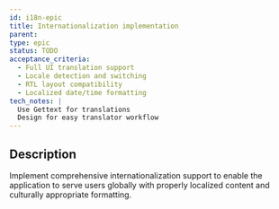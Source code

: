 ```yaml
---
id: i18n-epic
title: Internationalization implementation
parent: 
type: epic
status: TODO
acceptance_criteria:
  - Full UI translation support
  - Locale detection and switching
  - RTL layout compatibility
  - Localized date/time formatting
tech_notes: |
  Use Gettext for translations
  Design for easy translator workflow
---
```


## Description

Implement comprehensive internationalization support to enable the application to serve users globally with properly localized content and culturally appropriate formatting.